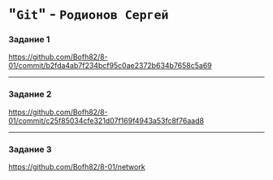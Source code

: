 # "`Git`" - `Родионов Сергей`

### Задание 1

https://github.com/Bofh82/8-01/commit/b2fda4ab7f234bcf95c0ae2372b634b7658c5a69

---

### Задание 2

https://github.com/Bofh82/8-01/commit/c25f85034cfe321d07f169f4943a53fc8f76aad8

---

### Задание 3

https://github.com/Bofh82/8-01/network
